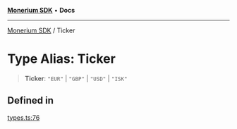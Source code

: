 [**Monerium SDK**](../README.md) • **Docs**

***

[Monerium SDK](../README.md) / Ticker

# Type Alias: Ticker

> **Ticker**: `"EUR"` \| `"GBP"` \| `"USD"` \| `"ISK"`

## Defined in

[types.ts:76](https://github.com/monerium/js-monorepo/blob/f9c4f6d23632080dc2f66fc1ef03cdb9951e75af/packages/sdk/src/types.ts#L76)
